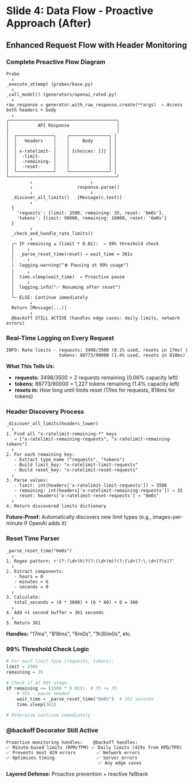 # Slide 4: Data Flow - Proactive Approach (After)

## Enhanced Request Flow with Header Monitoring

### Complete Proactive Flow Diagram

```
Probe
  ↓
_execute_attempt (probes/base.py)
  ↓
_call_model() (generators/openai_rated.py)
  ↓
raw_response = generator.with_raw_response.create(**args)  ← Access both headers + body
  ↓
┌─────────────────────────────────────────┐
│           API Response                  │
│                                         │
│  ┌──────────────┐    ┌───────────────┐ │
│  │   Headers    │    │     Body      │ │
│  │              │    │               │ │
│  │ x-ratelimit- │    │ {choices: []} │ │
│  │  -limit-     │    │               │ │
│  │  -remaining- │    │               │ │
│  │  -reset-     │    │               │ │
│  └──────────────┘    └───────────────┘ │
└─────────────────────────────────────────┘
         ↓                      ↓
         ↓                 response.parse()
         ↓                      ↓
  _discover_all_limits()   [Message(c.text)]
         ↓
  {
    'requests': {limit: 3500, remaining: 35, reset: '6m0s'},
    'tokens': {limit: 90000, remaining: 10000, reset: '6m0s'}
  }
         ↓
  _check_and_handle_rate_limits()
         ↓
  ┌─ IF remaining ≤ (limit * 0.01):  ← 99% threshold check
  │     ↓
  │  _parse_reset_time(reset) → wait_time = 361s
  │     ↓
  │  logging.warning("⏸️ Pausing at 99% usage")
  │     ↓
  │  time.sleep(wait_time)  ← Proactive pause
  │     ↓
  │  logging.info("✅ Resuming after reset")
  │
  └─ ELSE: Continue immediately
         ↓
  Return [Message(...)]
         ↓
  @backoff STILL ACTIVE (handles edge cases: daily limits, network errors)
```

### Real-Time Logging on Every Request

```
INFO: Rate limits - requests: 3498/3500 (0.1% used, resets in 17ms) |
                    tokens: 88773/90000 (1.4% used, resets in 818ms)
```

**What This Tells Us:**
- **requests:** 3498/3500 = 2 requests remaining (0.06% capacity left)
- **tokens:** 88773/90000 = 1,227 tokens remaining (1.4% capacity left)
- **resets in:** How long until limits reset (17ms for requests, 818ms for tokens)

### Header Discovery Process

```
_discover_all_limits(headers_lower)
  ↓
1. Find all "x-ratelimit-remaining-*" keys
   → ["x-ratelimit-remaining-requests", "x-ratelimit-remaining-tokens"]
  ↓
2. For each remaining key:
   - Extract type_name ("requests", "tokens")
   - Build limit_key: "x-ratelimit-limit-requests"
   - Build reset_key: "x-ratelimit-reset-requests"
  ↓
3. Parse values:
   - limit: int(headers['x-ratelimit-limit-requests']) → 3500
   - remaining: int(headers['x-ratelimit-remaining-requests']) → 35
   - reset: headers['x-ratelimit-reset-requests'] → "6m0s"
  ↓
4. Return discovered limits dictionary
```

**Future-Proof:** Automatically discovers new limit types (e.g., images-per-minute if OpenAI adds it)

### Reset Time Parser

```
_parse_reset_time("6m0s")
  ↓
1. Regex pattern: r'(?:(\d+)h)?(?:(\d+)m)?(?:(\d+(?:\.\d+)?)s)?'
  ↓
2. Extract components:
   - hours = 0
   - minutes = 6
   - seconds = 0
  ↓
3. Calculate:
   total_seconds = (0 * 3600) + (6 * 60) + 0 = 360
  ↓
4. Add +1 second buffer = 361 seconds
  ↓
5. Return 361
```

**Handles:** "17ms", "818ms", "6m0s", "1h30m0s", etc.

### 99% Threshold Check Logic

```python
# For each limit type (requests, tokens):
limit = 3500
remaining = 35

# Check if at 99% usage:
if remaining <= (3500 * 0.01):  # 35 <= 35
    # YES - pause needed
    wait_time = _parse_reset_time("6m0s")  # 361 seconds
    time.sleep(361)

# Otherwise continue immediately
```

### @backoff Decorator Still Active

```
Proactive monitoring handles:    @backoff handles:
✅ Minute-based limits (RPM/TPM) ✅ Daily limits (429s from RPD/TPD)
✅ Prevents most 429 errors        ✅ Network errors
✅ Optimizes timing                ✅ Server errors
                                   ✅ Any edge cases
```

**Layered Defense:** Proactive prevention + reactive fallback

